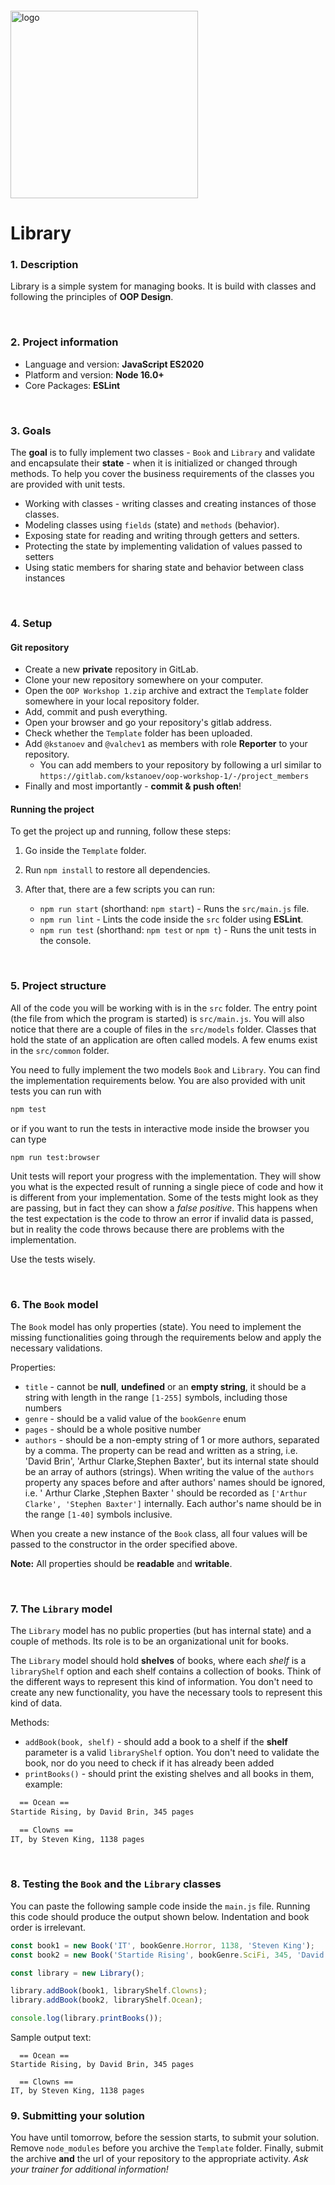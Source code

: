 <img src="https://webassets.telerikacademy.com/images/default-source/logos/telerik-academy.svg" alt="logo" width="300px" style="margin-top: 20px;"/>

# Library

### 1. Description

Library is a simple system for managing books. It is build with classes and following the principles of **OOP Design**.

<br />

### 2. Project information

- Language and version: **JavaScript ES2020**
- Platform and version: **Node 16.0+**
- Core Packages: **ESLint**

<br />

### 3. Goals

The **goal** is to fully implement two classes - `Book` and `Library` and validate and encapsulate their **state** - when it is initialized or changed through methods. To help you cover the business requirements of the classes you are provided with unit tests.

- Working with classes - writing classes and creating instances of those classes.
- Modeling classes using `fields` (state) and `methods` (behavior).
- Exposing state for reading and writing through getters and setters.
- Protecting the state by implementing validation of values passed to setters
- Using static members for sharing state and behavior between class instances

<br />

### 4. Setup

#### Git repository

- Create a new **private** repository in GitLab.
- Clone your new repository somewhere on your computer.
- Open the `OOP Workshop 1.zip` archive and extract the `Template` folder somewhere in your local repository folder.
- Add, commit and push everything.
- Open your browser and go your repository's gitlab address.
- Check whether the `Template` folder has been uploaded.
- Add `@kstanoev` and `@valchev1` as members with role **Reporter** to your repository.
  - You can add members to your repository by following a url similar to `https://gitlab.com/kstanoev/oop-workshop-1/-/project_members`
- Finally and most importantly - **commit & push often**!

#### Running the project

To get the project up and running, follow these steps:

1. Go inside the `Template` folder.
2. Run `npm install` to restore all dependencies.
3. After that, there are a few scripts you can run:

   - `npm run start` (shorthand: `npm start`) - Runs the `src/main.js` file.
   - `npm run lint` - Lints the code inside the `src` folder using **ESLint**.
   - `npm run test` (shorthand: `npm test` or `npm t`) - Runs the unit tests in the console.

<br />

### 5. Project structure

All of the code you will be working with is in the `src` folder. The entry point (the file from which the program is started) is `src/main.js`. You will also notice that there are a couple of files in the `src/models` folder. Classes that hold the state of an application are often called models. A few enums exist in the `src/common` folder.

You need to fully implement the two models `Book` and `Library`. You can find the implementation requirements below. You are also provided with unit tests you can run with

```bash
npm test
```

or if you want to run the tests in interactive mode inside the browser you can type

```bash
npm run test:browser
```

Unit tests will report your progress with the implementation. They will show you what is the expected result of running a single piece of code and how it is different from your implementation. Some of the tests might look as they are passing, but in fact they can show a *false positive*. This happens when the test expectation is the code to throw an error if invalid data is passed, but in reality the code throws because there are problems with the implementation.

Use the tests wisely.

<br />

### 6. The `Book` model

The `Book` model has only properties (state). You need to implement the missing functionalities going through the requirements below and apply the necessary validations.

Properties:

- `title` - cannot be **null**, **undefined** or an **empty string**, it should be a string with length in the range `[1-255]` symbols, including those numbers
- `genre` - should be a valid value of the `bookGenre` enum
- `pages` - should be a whole positive number
- `authors` - should be a non-empty string of 1 or more authors, separated by a comma. The property can be read and written as a string, i.e. 'David Brin', 'Arthur Clarke,Stephen Baxter', but its internal state should be an array of authors (strings). When writing the value of the `authors` property any spaces before and after authors' names should be ignored, i.e. '  Arthur Clarke ,Stephen Baxter  ' should be recorded as `['Arthur Clarke', 'Stephen Baxter']` internally. Each author's name should be in the range `[1-40]` symbols inclusive.

When you create a new instance of the `Book` class, all four values will be passed to the constructor in the order specified above.

**Note:** All properties should be **readable** and **writable**.

<br />

### 7. The `Library` model

The `Library` model has no public properties (but has internal state) and a couple of methods. Its role is to be an organizational unit for books.

The `Library` model should hold **shelves** of books, where each *shelf* is a `libraryShelf` option and each shelf contains a collection of books. Think of the different ways to represent this kind of information. You don't need to create any new functionality, you have the necessary tools to represent this kind of data.

Methods:

- `addBook(book, shelf)` - should add a book to a shelf if the **shelf** parameter is a valid `libraryShelf` option. You don't need to validate the book, nor do you need to check if it has already been added
- `printBooks()` - should print the existing shelves and all books in them, example:

```txt
  == Ocean ==
Startide Rising, by David Brin, 345 pages

  == Clowns ==
IT, by Steven King, 1138 pages
```

<br />

### 8. Testing the `Book` and the `Library` classes

You can paste the following sample code inside the `main.js` file. Running this code should produce the output shown below. Indentation and book order is irrelevant.

```js
const book1 = new Book('IT', bookGenre.Horror, 1138, 'Steven King');
const book2 = new Book('Startide Rising', bookGenre.SciFi, 345, 'David Brin');

const library = new Library();

library.addBook(book1, libraryShelf.Clowns);
library.addBook(book2, libraryShelf.Ocean);

console.log(library.printBooks());
```

Sample output text:

```text
  == Ocean ==
Startide Rising, by David Brin, 345 pages

  == Clowns ==
IT, by Steven King, 1138 pages
```

### 9. Submitting your solution

You have until tomorrow, before the session starts, to submit your solution.  
Remove `node_modules` before you archive the `Template` folder. 
Finally, submit the archive **and** the url of your repository to the appropriate activity.
*Ask your trainer for additional information!*